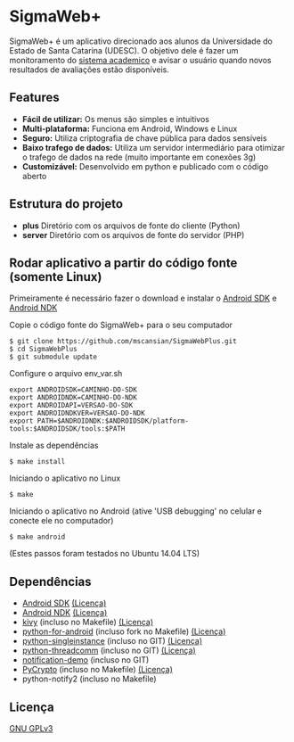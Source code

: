 SigmaWeb+
==============

SigmaWeb+ é um aplicativo direcionado aos alunos da Universidade do Estado de Santa Catarina (UDESC). O objetivo dele é fazer um monitoramento do [sistema academico](http://sigmaweb.cav.udesc.br) e avisar o usuário quando novos resultados de avaliações estão disponíveis.

Features
--------------
* **Fácil de utilizar:** Os menus são simples e intuitivos
* **Multi-plataforma:** Funciona em Android, Windows e Linux
* **Seguro:** Utiliza criptografia de chave pública para dados sensíveis
* **Baixo trafego de dados:** Utiliza um servidor intermediário para otimizar o trafego de dados na rede (muito importante em conexões 3g)
* **Customizável:** Desenvolvido em python e publicado com o código aberto

Estrutura do projeto
-----------------
* **plus** Diretório com os arquivos de fonte do cliente (Python)
* **server** Diretório com os arquivos de fonte do servidor (PHP)

Rodar aplicativo a partir do código fonte (somente Linux)
---------------------
Primeiramente é necessário fazer o download e instalar o [Android SDK](http://developer.android.com/sdk/index.html) e [Android NDK](http://developer.android.com/tools/sdk/ndk/index.html)

Copie o código fonte do SigmaWeb+ para o seu computador
```
$ git clone https://github.com/mscansian/SigmaWebPlus.git
$ cd SigmaWebPlus
$ git submodule update
```

Configure o arquivo env_var.sh 
```
export ANDROIDSDK=CAMINHO-DO-SDK
export ANDROIDNDK=CAMINHO-DO-NDK
export ANDROIDAPI=VERSAO-DO-SDK
export ANDROIDNDKVER=VERSAO-DO-NDK
export PATH=$ANDROIDNDK:$ANDROIDSDK/platform-tools:$ANDROIDSDK/tools:$PATH
```

Instale as dependências
```
$ make install
```

Iniciando o aplicativo no Linux
```
$ make
```

Iniciando o aplicativo no Android (ative 'USB debugging' no celular e conecte ele no computador)
```
$ make android
```
(Estes passos foram testados no Ubuntu 14.04 LTS)

Dependências
-----------
* [Android SDK](http://developer.android.com/sdk/index.html) [(Licença)](http://creativecommons.org/licenses/by/2.5/)
* [Android NDK](http://developer.android.com/tools/sdk/ndk/index.html) [(Licença)](http://creativecommons.org/licenses/by/2.5/)
* [kivy](https://github.com/kivy/kivy) (incluso no Makefile) [(Licença)](https://github.com/kivy/kivy/blob/master/LICENSE)
* [python-for-android](https://github.com/kivy/python-for-android) (incluso fork no Makefile) [(Licença)](https://github.com/kivy/python-for-android/blob/master/LICENSE)
* [python-singleinstance](https://github.com/mscansian/python-singleinstance) (incluso no GIT) [(Licença)](https://github.com/mscansian/python-singleinstance/blob/master/LICENSE)
* [python-threadcomm](https://github.com/mscansian/python-threadcomm) (incluso no GIT) [(Licença)](https://github.com/mscansian/python-threadcomm/blob/master/LICENSE)
* [notification-demo](https://github.com/brousch/kivy-notification-demo) (incluso no GIT)
* [PyCrypto](https://www.dlitz.net/software/pycrypto/) (incluso no Makefile) [(Licença)](https://github.com/dlitz/pycrypto/blob/master/COPYRIGHT)
* python-notify2 (incluso no Makefile)

Licença
-----------
[GNU GPLv3](https://www.gnu.org/licenses/gpl.html)
